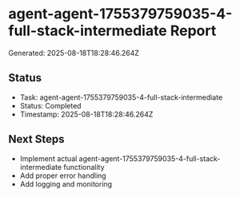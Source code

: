 # agent-agent-1755379759035-4-full-stack-intermediate Report

Generated: 2025-08-18T18:28:46.264Z

## Status
- Task: agent-agent-1755379759035-4-full-stack-intermediate
- Status: Completed
- Timestamp: 2025-08-18T18:28:46.264Z

## Next Steps
- Implement actual agent-agent-1755379759035-4-full-stack-intermediate functionality
- Add proper error handling
- Add logging and monitoring

